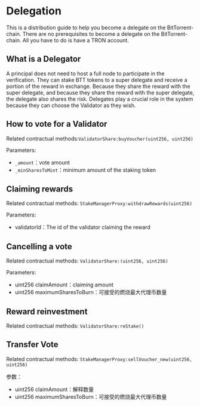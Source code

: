 # Delegation

This is a distribution guide to help you become a delegate on the BitTorrent-chain. There are no prerequisites to become a delegate on the BitTorrent-chain. All you have to do is have a TRON account.

## What is a Delegator

A principal does not need to host a full node to participate in the verification. They can stake BTT tokens to a super delegate and receive a portion of the reward in exchange. Because they share the reward with the super delegate, and because they share the reward with the super delegate, the delegate also shares the risk. Delegates play a crucial role in the system because they can choose the Validator as they wish.

## How to vote for a Validator

Related contractual methods:`ValidatorShare:buyVoucher(uint256, uint256)`

Parameters:

+ `_amount`：vote amount
+ `_minSharesToMint`：minimum amount of the staking token

## Claiming rewards

Related contractual methods: `StakeManagerProxy:withdrawRewards(uint256)`

Parameters:

+ validatorId：The id of the validator claiming the reward

## Cancelling a vote

Related contractual methods: `ValidatorShare:(uint256, uint256)`

Parameters:

+ uint256 claimAmount：claiming amount
+ uint256 maximumSharesToBurn：可接受的燃烧最大代理币数量

## Reward reinvestment

Related contractual methods: `ValidatorShare:reStake()`

## Transfer Vote

Related contractual methods: `StakeManagerProxy:sellVoucher_new(uint256, uint256)`

参数：

+ uint256 claimAmount：解释数量
+ uint256 maximumSharesToBurn：可接受的燃烧最大代理币数量
